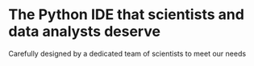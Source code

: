 # The Python IDE that scientists and data analysts deserve

Carefully designed by a dedicated team of scientists to meet our needs

<style>
  h1 {
    @apply tracking-tight text-5xl md:text-7xl font-extralight text-mine-shaft-400 text-center
  }

  p {
    @apply font-light md:text-lg lg:text-xl text-center;
  }
</style>